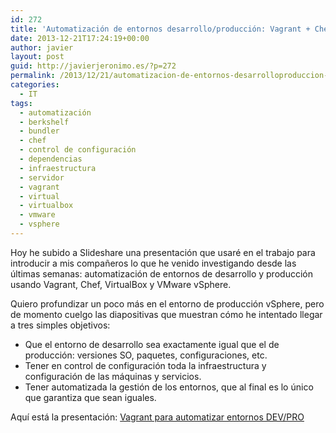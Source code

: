```yaml
---
id: 272
title: 'Automatización de entornos desarrollo/producción: Vagrant + Chef + VirtualBox + vSphere'
date: 2013-12-21T17:24:19+00:00
author: javier
layout: post
guid: http://javierjeronimo.es/?p=272
permalink: /2013/12/21/automatizacion-de-entornos-desarrolloproduccion-vagrant-chef-virtualbox-vsphere/
categories:
  - IT
tags:
  - automatización
  - berkshelf
  - bundler
  - chef
  - control de configuración
  - dependencias
  - infraestructura
  - servidor
  - vagrant
  - virtual
  - virtualbox
  - vmware
  - vsphere
---
```

Hoy he subido a Slideshare una presentación que usaré en el trabajo para introducir a mis compañeros lo que he venido investigando desde las últimas semanas: automatización de entornos de desarrollo y producción usando Vagrant, Chef, VirtualBox y VMware vSphere.

Quiero profundizar un poco más en el entorno de producción vSphere, pero de momento cuelgo las diapositivas que muestran cómo he intentado llegar a tres simples objetivos:

  * Que el entorno de desarrollo sea exactamente igual que el de producción: versiones SO, paquetes, configuraciones, etc.
  * Tener en control de configuración toda la infraestructura y configuración de las máquinas y servicios.
  * Tener automatizada la gestión de los entornos, que al final es lo único que garantiza que sean iguales.

Aquí está la presentación: [Vagrant para automatizar entornos DEV/PRO](http://goo.gl/VtGYl5)